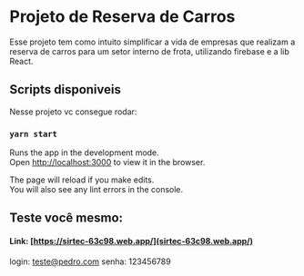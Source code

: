 # Projeto de Reserva de Carros

Esse projeto tem como intuito simplificar a vida de empresas que realizam a reserva de carros para um setor interno de frota, utilizando firebase e a lib React.

## Scripts disponiveis

Nesse projeto vc consegue rodar:

### `yarn start`

Runs the app in the development mode.\
Open [http://localhost:3000](http://localhost:3000) to view it in the browser.

The page will reload if you make edits.\
You will also see any lint errors in the console.

## Teste você mesmo:

#### Link: [https://sirtec-63c98.web.app/](sirtec-63c98.web.app/)
login: teste@pedro.com
senha: 123456789
